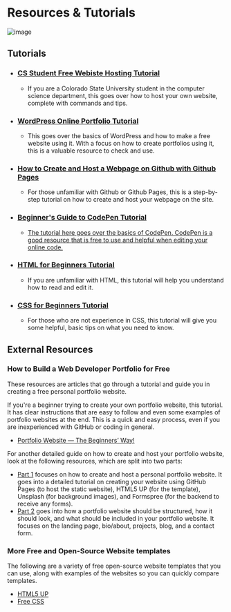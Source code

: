 # Resources & Tutorials

![image](https://github.com/CIS320-team-3/CIS320-Team-3/blob/main/Team/Assets/Tutorial.jpg)

## Tutorials

* ### [CS Student Free Webiste Hosting Tutorial](https://github.com/CIS320-team-3/CIS320-Team-3/blob/main/Resources/Tutorials/CSU_CS_Student_Free_Website_Hosting.md)
  * If you are a Colorado State University student in the computer science department, this goes over how to host your own website, complete with commands and tips.

* ### [WordPress Online Portfolio Tutorial](https://github.com/CIS320-team-3/CIS320-Team-3/blob/main/Resources/Tutorials/WordPress_for_Beginners.md)
  * This goes over the basics of WordPress and how to make a free website using it. With a focus on how to create portfolios using it, this is a valuable resource to check and use.

* ### [How to Create and Host a Webpage on Github with Github Pages](https://youtu.be/2MsN8gpT6jY)
  * For those unfamiliar with Github or Github Pages, this is a step-by-step tutorial on how to create and host your webpage on the site.

* ### [Beginner's Guide to CodePen Tutorial](https://github.com/CIS320-team-3/CIS320-Team-3/blob/main/Resources/Tutorials/CodePen_Tutorial.md)
  * [The tutorial here goes over the basics of CodePen. CodePen is a good resource that is free to use and helpful when editing your online code.](https://www.freecodecamp.org/news/how-to-use-codepen/)

* ### [HTML for Beginners Tutorial](https://github.com/CIS320-team-3/CIS320-Team-3/blob/main/Resources/Tutorials/HTML_Beginners_Guide.md)
  * If you are unfamiliar with HTML, this tutorial will help you understand how to read and edit it.

* ### [CSS for Beginners Tutorial](https://github.com/CIS320-team-3/CIS320-Team-3/blob/main/Resources/Tutorials/CSS_Beginners_Guide.md)
  * For those who are not experience in CSS, this tutorial will give you some helpful, basic tips on what you need to know.

## External Resources

### How to Build a Web Developer Portfolio for Free

These resources are articles that go through a tutorial and guide you in creating a free personal portfolio website.

If you're a beginner trying to create your own portfolio website, this tutorial. It has clear instructions that are easy to follow and even some examples of portfolio websites at the end. This is a quick and easy process, even if you are inexperienced with GitHub or coding in general.
* [Portfolio Website — The Beginners’ Way!](https://medium.com/analytics-vidhya/portfolio-website-the-beginners-way-d43be855217e)

For another detailed guide on how to create and host your portfolio website, look at the following resources, which are split into two parts:
* [Part 1](https://levelup.gitconnected.com/how-to-build-a-web-developer-portfolio-for-free-d456699ecef7) focuses on how to create and host a personal portfolio website. It goes into a detailed tutorial on creating your website using GitHub Pages (to host the static website), HTML5 UP (for the template), Unsplash (for background images), and Formspree (for the backend to receive any forms).
* [Part 2](https://levelup.gitconnected.com/how-to-build-a-web-developer-portfolio-for-free-part-2-d099ff34f9b2) goes into how a portfolio website should be structured, how it should look, and what should be included in your portfolio website. It focuses on the landing page, bio/about, projects, blog, and a contact form.

### More Free and Open-Source Website templates
The following are a variety of free open-source website templates that you can use, along with examples of the websites so you can quickly compare templates.
 * [HTML5 UP](https://html5up.net/)
 * [Free CSS](https://www.free-css.com/template-categories/portfolio)
